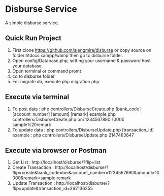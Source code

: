 # Disburse Service

A simple disburse service.

## Quick Run Project
1. First clone https://github.com/ajengmira/disburse or copy source on folder htdocs xampp/wamp then go to disburse folder.
2. Open config/Database.php, setting your username & password host your database.  
3. Open terminal or command promt
4. cd to disburse folder
5. For migrate db, execute 
	php migration.php

## Execute via terminal
1. To post data : 
	php controllers/DisburseCreate.php [bank_code] [account_number] [amount] [remark]
	example 
	php controllers/DisburseCreate.php bni 1234567890 10000 sample%20remark
2. To update data :
	php controllers/DisburseUpdate.php [transaction_id]
	example :
	php controllers/DisburseUpdate.php 2147483647

## Execute via browser or Postman
1. Get List : 
	http://localhost/disburse/?flip=list
2. Create Transaction :	
	http://localhost/disburse/?flip=create&bank_code=bni&account_number=1234567890&amount=10000&remark=sample remark
3. Update Transaction :	
	http://localhost/disburse/?flip=update&transaction_id=262136255
```
